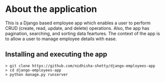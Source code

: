 # About the application
This is a Django based employee app which enables a user to perform CRUD (create, read, update, and delete) operations. Also, the app has pagination, searching, and sorting data feartures.
The context of the app is to allow a user to manage employee details with ease.

## Installing and executing the app
```
> git clone https://github.com/nidhisha-shetty/django-employees-app
> cd django-employees-app
> python manage.py runserver
```
